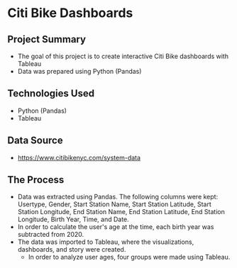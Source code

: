 # Citi Bike Dashboards

## Project Summary

* The goal of this project is to create interactive Citi Bike dashboards with Tableau
* Data was prepared using Python (Pandas)

## Technologies Used

* Python (Pandas)
* Tableau

## Data Source
* https://www.citibikenyc.com/system-data

## The Process
* Data was extracted using Pandas. The following columns were kept: Usertype, Gender, Start Station Name, Start Station Latitude, Start Station Longitude, End Station Name, End Station Latitude, End Station Longitude, Birth Year, Time, and Date.
* In order to calculate the user's age at the time, each birth year was subtracted from 2020.
* The data was imported to Tableau, where the visualizations, dashboards, and story were created.
  * In order to analyze user ages, four groups were made using Tableau.
